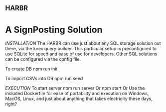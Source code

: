 HARBR
-----

A SignPosting Solution
======================

*INSTALLATION*
The HARBR can use just about any SQL storage solution out there, via the knex query builder. This particular setup is preconfigured to use SQLite for speed and ease of use for developers. Other SQL solutions can be configured via the config file.

To create DB
	npm run init


To import CSVs into DB
	npm run seed

*EXECUTION*
To start server
	npm run server
Or
	npm start
Or
	Use the included Dockerfile for ease of portability and execution on Windows, MacOS, Linux, and just about anything that takes electricity these days, right?


	
